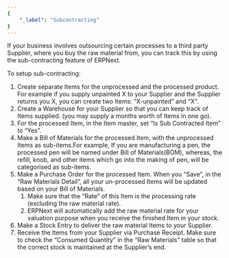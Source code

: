 ```yaml
---
{
	"_label": "Subcontracting"
}
---
```

If your business involves outsourcing certain processes to a third party Supplier, where you buy the raw material from, you can track this by using the sub-contracting feature of ERPNext.

To setup sub-contracting:

1. Create separate Items for the unprocessed and the processed product. For example if you supply unpainted X to your Supplier and the Supplier returns you X, you can create two Items: “X-unpainted” and “X”.
1. Create a Warehouse for your Supplier so that you can keep track of Items supplied. (you may supply a months worth of Items in one go).
1. For the processed Item, in the Item master, set “Is Sub Contracted Item” to “Yes”.
1. Make a Bill of Materials for the processed Item, with the unprocessed Items as sub-items.For example, If you are manufacturing a pen, the processed pen will be named under Bill of Materials(BOM), whereas, the refill, knob, and other items which go into the making of pen, will be categorised as sub-items.
1. Make a Purchase Order for the processed Item. When you “Save”, in the “Raw Materials Detail”, all your un-processed Items will be updated based on your Bill of Materials.
	1. Make sure that the “Rate” of this Item is the processing rate (excluding the raw material rate).
	1. ERPNext will automatically add the raw material rate for your valuation purpose when you receive the finished Item in your stock. 
1. Make a Stock Entry to deliver the raw material Items to your Supplier.
1. Receive the Items from your Supplier via Purchase Receipt. Make sure to check the “Consumed Quantity” in the “Raw Materials” table so that the correct stock is maintained at the Supplier’s end.
